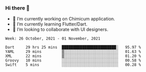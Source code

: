 ### Hi there 👋

<!--
**devcat37/devcat37** is a ✨ _special_ ✨ repository because its `README.md` (this file) appears on your GitHub profile.-->


- 🔭 I’m currently working on Chimicum application.
- 🌱 I’m currently learning Flutter/Dart.
- 👯 I’m looking to collaborate with UI designers.
<!-- - 🤔 I’m looking for help with ... -->

<!--START_SECTION:waka-->
```text
Week: 26 October, 2021 - 01 November, 2021

Dart     29 hrs 25 mins  ████████████████████████░   95.97 % 
YAML     29 mins         ▒░░░░░░░░░░░░░░░░░░░░░░░░   01.63 % 
XML      22 mins         ▒░░░░░░░░░░░░░░░░░░░░░░░░   01.20 % 
Groovy   10 mins         ░░░░░░░░░░░░░░░░░░░░░░░░░   00.58 % 
Swift    5 mins          ░░░░░░░░░░░░░░░░░░░░░░░░░   00.28 % 
```
<!--END_SECTION:waka-->
